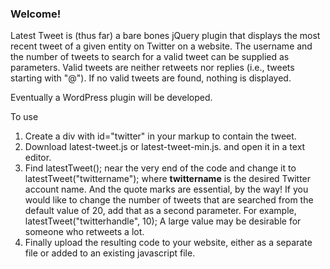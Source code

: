 ### Welcome!

Latest Tweet is (thus far) a bare bones jQuery plugin that displays the most recent tweet of a given entity on Twitter on a website.  The username and the number of tweets to search for a valid tweet can be supplied as parameters.  Valid tweets are neither retweets nor replies (i.e., tweets starting with "@").  If no valid tweets are found, nothing is displayed.

Eventually a WordPress plugin will be developed. 

To use 
1. Create a div with id="twitter" in your markup to contain the tweet.
2. Download latest-tweet.js or latest-tweet-min.js. and open it in a text editor.
3. Find 
		latestTweet();
near the very end of the code and change it to
		latestTweet("twittername");
where **twittername** is the desired Twitter account name.  And the quote marks are essential, by the way! If you would like to change the number of tweets that are searched from the default value of 20, add that as a second parameter.  For example,
		latestTweet("twitterhandle", 10);
A large value may be desirable for someone who retweets a lot.
4. Finally upload the resulting code to your website, either as a separate file or added to an existing javascript file.
